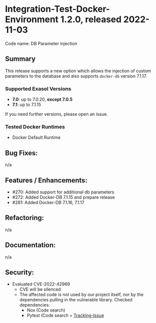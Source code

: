 # Integration-Test-Docker-Environment 1.2.0, released 2022-11-03

Code name: DB Parameter injection

## Summary

This release supports a new option which allows the injection of custom parameters to the database and also supports `docker-db` version 7.1.17.

### Supported Exasol Versions

* **7.0**: up to 7.0.20, **except 7.0.5**
* **7.1**: up to 7.1.15

If you need further versions, please open an issue.

### Tested Docker Runtimes

- Docker Default Runtime

## Bug Fixes:

n/a

## Features / Enhancements:

 - #270: Added support for additional db parameters
 - #272: Added Docker-DB 7.1.15 and prepare release
 - #281: Added Docker-DB 7.1.16, 7.1.17

## Refactoring:

n/a

## Documentation:

n/a

## Security:

- Evaluated CVE-2022-42969
    - CVE will be silenced
    - The affected code is not used by our project itself, nor by the dependencies pulling in the vulnerable
      library.
      Checked dependencies:
        * Nox (Code search)
        * Pytest (Code search + [Tracking-Issue](https://github.com/pytest-dev/pytest/issues/10392)
